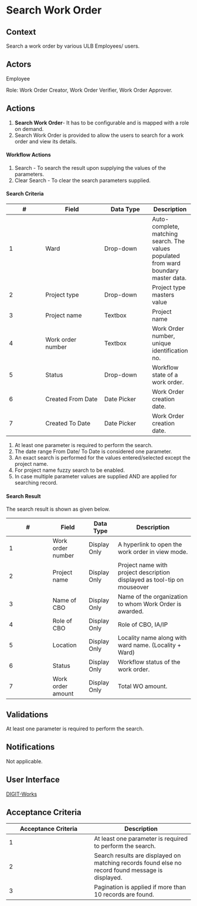 # Search Work Order

## Context

Search a work order by various ULB Employees/ users.

## Actors

Employee

Role: Work Order Creator, Work Order Verifier, Work Order Approver.

## Actions

1. **Search Work Order**- It has to be configurable and is mapped with a role on demand.
2. Search Work Order is provided to allow the users to search for a work order and view its details.

#### Workflow Actions

1. Search - To search the result upon supplying the values of the parameters.
2. Clear Search - To clear the search parameters supplied.

#### Search Criteria

<table><thead><tr><th width="122">#</th><th width="190">Field</th><th width="143">Data Type</th><th>Description</th></tr></thead><tbody><tr><td>1</td><td>Ward</td><td>Drop-down</td><td>Auto-complete, matching search. The values populated from ward boundary master data.</td></tr><tr><td>2</td><td>Project type</td><td>Drop-down</td><td>Project type masters value</td></tr><tr><td>3</td><td>Project name</td><td>Textbox</td><td>Project name</td></tr><tr><td>4</td><td>Work order number</td><td>Textbox</td><td>Work Order number, unique identification no.</td></tr><tr><td>5</td><td>Status</td><td>Drop-down</td><td>Workflow state of a work order.</td></tr><tr><td>6</td><td>Created From Date</td><td>Date Picker</td><td>Work Order creation date.</td></tr><tr><td>7</td><td>Created To Date</td><td>Date Picker</td><td>Work Order creation date.</td></tr></tbody></table>

1. At least one parameter is required to perform the search.
2. The date range From Date/ To Date is considered one parameter.
3. An exact search is performed for the values entered/selected except the project name.
4. For project name fuzzy search to be enabled.
5. In case multiple parameter values are supplied AND are applied for searching record.

#### Search Result

The search result is shown as given below.

<table><thead><tr><th width="103">#</th><th>Field</th><th>Data Type</th><th>Description</th></tr></thead><tbody><tr><td>1</td><td>Work order number</td><td>Display Only</td><td>A hyperlink to open the work order  in view mode.</td></tr><tr><td>2</td><td>Project name</td><td>Display Only</td><td>Project name with project description displayed as tool-tip on mouseover</td></tr><tr><td>3</td><td>Name of CBO</td><td>Display Only</td><td>Name of the organization to whom Work Order is awarded.</td></tr><tr><td>4</td><td>Role of CBO</td><td>Display Only</td><td>Role of CBO, IA/IP</td></tr><tr><td>5</td><td>Location</td><td>Display Only</td><td>Locality name along with ward name. (Locality + Ward)</td></tr><tr><td>6</td><td>Status</td><td>Display Only</td><td>Workflow status of the work order.</td></tr><tr><td>7</td><td>Work order amount</td><td>Display Only</td><td>Total WO amount.</td></tr></tbody></table>

## Validations

At least one parameter is required to perform the search.

## Notifications

Not applicable.

## User Interface

[<img src="https://static.figma.com/uploads/b6df2735e4cb368306acf5480b50f96e69f96099" alt="" data-size="line">DIGIT-Works](https://www.figma.com/file/M2P3O9WlKtxuLCjQKxLLDg/DIGIT-Works?node-id=1835%3A33232\&t=ewVSJBLAMoyry76D-4)

## Acceptance Criteria

<table><thead><tr><th width="216">Acceptance Criteria</th><th>Description</th></tr></thead><tbody><tr><td>1</td><td>At least one parameter is required to perform the search.</td></tr><tr><td>2</td><td>Search results are displayed on matching records found else no record found message is displayed.</td></tr><tr><td>3</td><td>Pagination is applied if more than 10 records are found.</td></tr></tbody></table>

